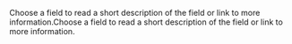 <span data-ttu-id="a682d-101">Choose a field to read a short description of the field or link to more information.</span><span class="sxs-lookup"><span data-stu-id="a682d-101">Choose a field to read a short description of the field or link to more information.</span></span>
